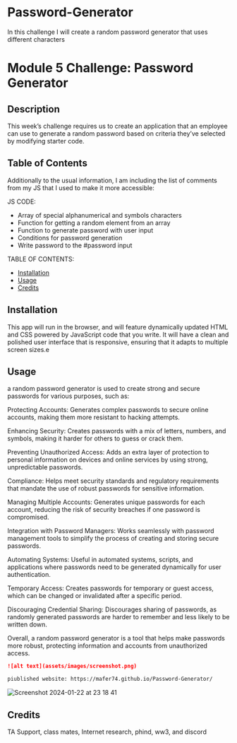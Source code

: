 # Password-Generator
In this challenge I will create a random password generator that uses different characters 

# Module 5 Challenge: Password Generator

## Description 

This week’s challenge requires us to create an application that an employee can use to generate a random password based on criteria they’ve selected by modifying starter code. 

## Table of Contents 

Additionally to the usual information, I am including the list of comments from my JS that I used to make it more accessible:

JS CODE:
* Array of special alphanumerical and symbols characters
* Function for getting a random element from an array
* Function to generate password with user input
* Conditions for password generation
* Write password to the #password input

TABLE OF CONTENTS:
* [Installation](#installation)
* [Usage](#usage)
* [Credits](#credits)



## Installation

This app will run in the browser, and will feature dynamically updated HTML and CSS powered by JavaScript code that you write. It will have a clean and polished user interface that is responsive, ensuring that it adapts to multiple screen sizes.e

## Usage 

a random password generator is used to create strong and secure passwords for various purposes, such as:

Protecting Accounts: Generates complex passwords to secure online accounts, making them more resistant to hacking attempts.

Enhancing Security: Creates passwords with a mix of letters, numbers, and symbols, making it harder for others to guess or crack them.

Preventing Unauthorized Access: Adds an extra layer of protection to personal information on devices and online services by using strong, unpredictable passwords.

Compliance: Helps meet security standards and regulatory requirements that mandate the use of robust passwords for sensitive information.

Managing Multiple Accounts: Generates unique passwords for each account, reducing the risk of security breaches if one password is compromised.

Integration with Password Managers: Works seamlessly with password management tools to simplify the process of creating and storing secure passwords.

Automating Systems: Useful in automated systems, scripts, and applications where passwords need to be generated dynamically for user authentication.

Temporary Access: Creates passwords for temporary or guest access, which can be changed or invalidated after a specific period.

Discouraging Credential Sharing: Discourages sharing of passwords, as randomly generated passwords are harder to remember and less likely to be written down.

Overall, a random password generator is a tool that helps make passwords more robust, protecting information and accounts from unauthorized access.

```md
![alt text](assets/images/screenshot.png)

piublished website: https://mafer74.github.io/Password-Generator/
```
![Screenshot 2024-01-22 at 23 18 41](https://github.com/MaFer74/Password-Generator/assets/152433962/494ac120-fa19-45f0-b132-c0a53d42e7ef)


## Credits

TA Support, class mates, Internet research, phind, ww3, and discord



